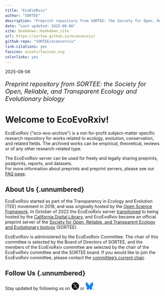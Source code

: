 ```yaml
---
title: "EcoEvoRxiv"
author: "SORTEE"
description: "Preprint repository from SORTEE: the Society for Open, Reliable, and Transparent Ecology and Evolutionary biology"
date: "Last updated: 2025-08-06"
site: bookdown::bookdown_site
url: https://sortee.github.io/ecoevorxiv/
github-repo: "SORTEE/ecoevorxiv"
link-citations: yes
favicon: assets/favicon.svg
colorlinks: yes
---
```




2025-08-06

<summary style="font-size:20px">

*Preprint repository from SORTEE: the Society for Open, Reliable, and Transparent Ecology and Evolutionary biology*

</summary>

# Welcome to EcoEvoRxiv!

EcoEvoRxiv ("eco-evo-archive") is a not-for-profit subject-matter specific research repository for works related to ecology, evolution, conservation, and related fields. The archived works can be empirical, theoretical, reviews or of any other research-related type.

The EcoEvoRxiv server can be used for freely and legally sharing preprints, postprints, reports, and datasets.\
For more information about preprints and preprint servers, please see our [FAQ page](02_FAQ.html).

## About Us {.unnumbered}

EcoEvoRxiv started as part of the Transparency in Ecology and Evolution (TEE) movement in 2018, and was originally hosted by the [Open Science Framework](https://osf.io/). In October of 2022 the EcoEvoRxiv server [transitioned](https://cdlib.org/cdlinfo/2022/10/19/ecoevorxiv-partners-with-california-digital-library-to-re-launch-preprint-service-on-janeway/) to being hosted by the [California Digital Library](https://cdlib.org/services/pad/escholarship/), and EcoEvoRxiv became an official preprint server of the [Society for Open, Reliable, and Transparent Ecology and Evolutionary biology](http://www.sortee.org/) (SORTEE).

EcoEvoRxiv is administered by the EcoEvoRxiv Committee. The chair of this committee is selected by the Board of Directors of SORTEE, and the members of the EcoEvoRxiv committee are selected by the chair of the EcoEvoRxiv committee and the SORTEE board. If you would like to join the EcoEvoRxiv committee, please contact the [committee’s current chair](#people).

## Follow Us {.unnumbered}

Stay updated by following us on [<img src="assets/twitter.png" alt="Twitter" width="25" height="25"/>](https://twitter.com/EcoEvoRxiv) or [<img src="assets/Bluesky_Logo.svg" alt="Bluesky" width="25" height="25"/>](https://bsky.app/profile/ecoevorxiv.bsky.social).

<script>
title=document.getElementById('header');
title.innerHTML = '<img src="assets/logo.png" alt="Test Image">' + title.innerHTML
</script>
